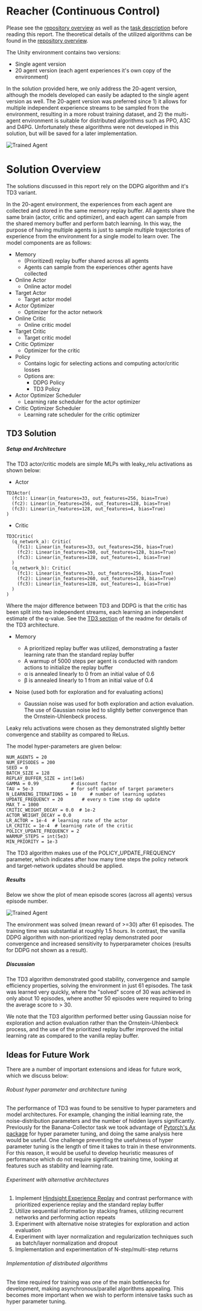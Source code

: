 [image1]: https://user-images.githubusercontent.com/10624937/43851024-320ba930-9aff-11e8-8493-ee547c6af349.gif "Trained Agent"
[image2]: resources/ddpg_baseline.png "DDPG Baseline Results"
[image3]: resources/per_td3_baseline.png "TD3 PER Baseline Results"

# Reacher (Continuous Control)
Please see the [repository overview](../../../../README.md) as well as the [task description](../../TASK_DETAILS.md)
before reading this report. The theoretical details of the utilized algorithms can be found in the [repository overview](../../../../README.md).

The Unity environment contains two versions:
 - Single agent version
 - 20 agent version (each agent experiences it's own copy of the environment)

In the solution provided here, we only address the 20-agent version, although the models developed can easily be 
adapted to the single agent version as well. The 20-agent version was preferred since 1) it allows for multiple 
independent experience streams to be sampled from the environment, resulting in a more robust training dataset,
and 2) the multi-agent environment is suitable for distributed algorithms such as PPO, A3C and D4PG. Unfortunately
these algorithms were not developed in this solution, but will be saved for a later implementation.


![Trained Agent][image1]

# Solution Overview

The solutions discussed in this report rely on the DDPG algorithm and it's TD3 variant.

In the 20-agent environment, the experiences from each agent are collected and stored in the same memory replay buffer. 
All agents share the same brain (actor, critic and optimizer), and each agent can sample from the shared memory
buffer and perform batch learning. In this way, the purpose of having multiple agents is just to sample multiple
trajectories of experience from the environment for a single model to learn over. The model components are as follows:

- Memory
    - (Prioritized) replay buffer shared across all agents
    - Agents can sample from the experiences other agents have collected
- Online Actor
    - Online actor model
- Target Actor
    - Target actor model
- Actor Optimizer
    - Optimizer for the actor network
- Online Critic
    - Online critic model
- Target Critic
    - Target critic model
- Critic Optimizer
    - Optimizer for the critic
- Policy
    - Contains logic for selecting actions and computing actor/critic losses
    - Options are: 
        - DDPG Policy
        - TD3 Policy
- Actor Optimizer Scheduler
    - Learning rate scheduler for the actor optimizer
- Critic Optimizer Scheduler
    - Learning rate scheduler for the critic optimizer

## TD3 Solution

##### Setup and Architecture
The TD3 actor/critic models are simple MLPs with leaky_relu activations as shown below:

- Actor
```
TD3Actor(
  (fc1): Linear(in_features=33, out_features=256, bias=True)
  (fc2): Linear(in_features=256, out_features=128, bias=True)
  (fc3): Linear(in_features=128, out_features=4, bias=True)
)
```
- Critic
```
TD3Critic(
  (q_network_a): Critic(
    (fc1): Linear(in_features=33, out_features=256, bias=True)
    (fc2): Linear(in_features=260, out_features=128, bias=True)
    (fc3): Linear(in_features=128, out_features=1, bias=True)
  )
  (q_network_b): Critic(
    (fc1): Linear(in_features=33, out_features=256, bias=True)
    (fc2): Linear(in_features=260, out_features=128, bias=True)
    (fc3): Linear(in_features=128, out_features=1, bias=True)
  )
)
```

Where the major difference between TD3 and DDPG is that the critic has been split into two independent streams, each learning an independent 
estimate of the q-value. See the [TD3 section](../../../../README.md) of the readme for details of the TD3 architecture.

- Memory
    - A prioritized replay buffer was utilized, demonstrating a faster learning rate than the standard replay buffer
    - A warmup of 5000 steps per agent is conducted with random actions to initialize the replay buffer
    - &alpha; is annealed linearly to 0 from an initial value of 0.6
    - &beta; is annealed linearly to 1 from an initial value of 0.4
    
- Noise (used both for exploration and for evaluating actions)
    - Gaussian noise was used for both exploration and action evaluation. The use of Gaussian noise led to 
      slightly better convergence than the Ornstein-Uhlenbeck process.

Leaky relu activations were chosen as they demonstrated slightly better convergence and stability as compared to
ReLus.

The model hyper-parameters are given below:

```
NUM_AGENTS = 20
NUM_EPISODES = 200
SEED = 0
BATCH_SIZE = 128
REPLAY_BUFFER_SIZE = int(1e6)
GAMMA = 0.99            # discount factor
TAU = 5e-3              # for soft update of target parameters
N_LEARNING_ITERATIONS = 10     # number of learning updates
UPDATE_FREQUENCY = 20       # every n time step do update
MAX_T = 1000
CRITIC_WEIGHT_DECAY = 0.0  # 1e-2
ACTOR_WEIGHT_DECAY = 0.0
LR_ACTOR = 1e-4  # learning rate of the actor
LR_CRITIC = 1e-4  # learning rate of the critic
POLICY_UPDATE_FREQUENCY = 2
WARMUP_STEPS = int(5e3)
MIN_PRIORITY = 1e-3
```

The TD3 algorithm makes use of the POLICY_UPDATE_FREQUENCY parameter, which indicates after how many time steps
the policy network and target-network updates should be applied. 


##### Results

Below we show the plot of mean episode scores (across all agents) versus episode number.

![Trained Agent][image3]

The environment was solved (mean reward of >=30) after 61 episodes. 
The training time was substantial at roughly 1.5 hours. In contrast, the vanilla DDPG algorithm with non-prioritized
replay demonstrated poor convergence and increased sensitivity to hyperparameter choices (results for DDPG not
shown as a result).

##### Discussion
The TD3 algorithm demonstrated good stability, convergence and sample efficiency properties, solving the environment in 
just 61 episodes. The task was learned very quickly, where the "solved" score of 30 was achieved in 
only about 10 episodes, where another 50 episodes were required to bring the average score to > 30. 

We note that the TD3 algorithm performed better using Gaussian noise for exploration and action evaluation rather than 
the Ornstein-Uhlenbeck process, and the use of the prioritized replay buffer improved the initial learning rate as 
compared to the vanilla replay buffer.

## Ideas for Future Work
There are a number of important extensions and ideas for future work, which we discuss below:
###### Robust hyper parameter and architecture tuning
The performance of TD3 was found to be sensitive to hyper parameters and model architectures. 
For example, changing the initial learning rate, the noise-distribution parameters and the number
of hidden layers significantly. Previously for the Banana-Collector task we took advantage of [Pytorch's Ax package](https://ax.dev/) for
hyper parameter tuning, and doing the same analysis here would be useful. One challenge preventing the usefulness of hyper parameter tuning
is the length of time it takes to train in these environments. For this reason, it would be useful to develop heuristic measures of performance 
which do not require significant training time, looking at features such as stability and learning rate.

###### Experiment with alternative architectures
1) Implement [Hindsight Experience Replay](https://arxiv.org/pdf/1707.01495.pdf) and contrast performance with 
prioritized experience replay and the standard replay buffer
2) Utilize sequential information by stacking frames, utilizing recurrent networks and performing action repeats
3) Experiment with alternative noise strategies for exploration and action evaluation
4) Experiment with layer normalization and regularization techniques such as batch/layer normalization and dropout
5) Implementation and experimentation of N-step/multi-step returns 

###### Implementation of distributed algorithms
The time required for training was one of the main bottlenecks for development, making asynchronous/parallel 
algorithms appealing. This becomes more important when we wish to perform intensive tasks such as hyper parameter tuning.
